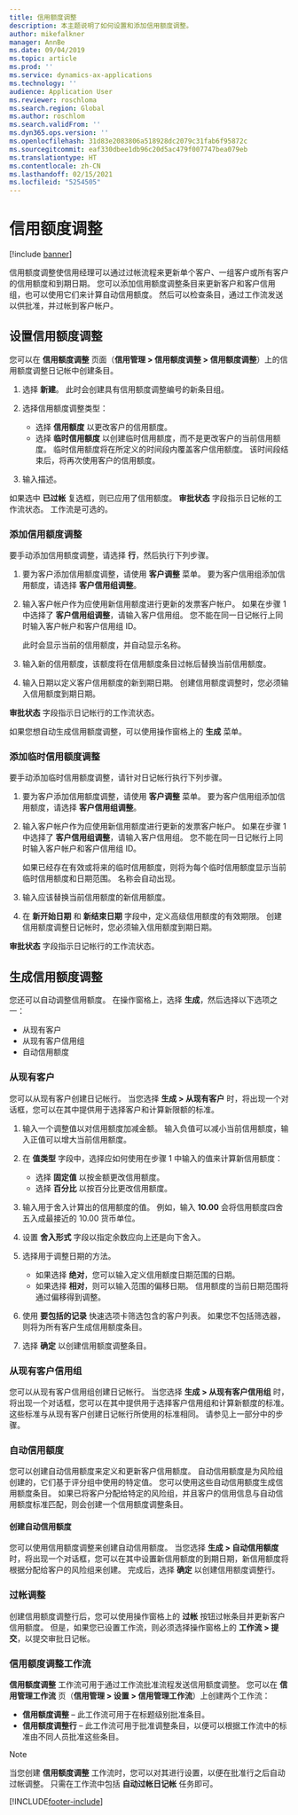 ```yaml
---
title: 信用额度调整
description: 本主题说明了如何设置和添加信用额度调整。
author: mikefalkner
manager: AnnBe
ms.date: 09/04/2019
ms.topic: article
ms.prod: ''
ms.service: dynamics-ax-applications
ms.technology: ''
audience: Application User
ms.reviewer: roschloma
ms.search.region: Global
ms.author: roschlom
ms.search.validFrom: ''
ms.dyn365.ops.version: ''
ms.openlocfilehash: 31d83e2083806a518928dc2079c31fab6f95872c
ms.sourcegitcommit: eaf330dbee1db96c20d5ac479f007747bea079eb
ms.translationtype: HT
ms.contentlocale: zh-CN
ms.lasthandoff: 02/15/2021
ms.locfileid: "5254505"
---
```

# <a name="credit-limit-adjustments"></a>信用额度调整 

[!include [banner](../includes/banner.md)]

信用额度调整使信用经理可以通过过帐流程来更新单个客户、一组客户或所有客户的信用额度和到期日期。 您可以添加信用额度调整条目来更新客户和客户信用组，也可以使用它们来计算自动信用额度。 然后可以检查条目，通过工作流发送以供批准，并过帐到客户帐户。

## <a name="set-up-credit-limit-adjustments"></a>设置信用额度调整

您可以在 **信用额度调整** 页面（**信用管理 \> 信用额度调整 \> 信用额度调整**）上的信用额度调整日记帐中创建条目。

1. 选择 **新建**。 此时会创建具有信用额度调整编号的新条目组。
2. 选择信用额度调整类型：

    - 选择 **信用额度** 以更改客户的信用额度。
    - 选择 **临时信用额度** 以创建临时信用额度，而不是更改客户的当前信用额度。 临时信用额度将在所定义的时间段内覆盖客户信用额度。 该时间段结束后，将再次使用客户的信用额度。
3. 输入描述。 

如果选中 **已过帐** 复选框，则已应用了信用额度。 **审批状态** 字段指示日记帐的工作流状态。 工作流是可选的。

### <a name="add-credit-limit-adjustments"></a>添加信用额度调整

要手动添加信用额度调整，请选择 **行**，然后执行下列步骤。

1. 要为客户添加信用额度调整，请使用 **客户调整** 菜单。 要为客户信用组添加信用额度，请选择 **客户信用组调整**。
2. 输入客户帐户作为应使用新信用额度进行更新的发票客户帐户。 如果在步骤 1 中选择了 **客户信用组调整**，请输入客户信用组。 您不能在同一日记帐行上同时输入客户帐户和客户信用组 ID。

    此时会显示当前的信用额度，并自动显示名称。

3. 输入新的信用额度，该额度将在信用额度条目过帐后替换当前信用额度。
4. 输入日期以定义客户信用额度的新到期日期。 创建信用额度调整时，您必须输入信用额度到期日期。

**审批状态** 字段指示日记帐行的工作流状态。

如果您想自动生成信用额度调整，可以使用操作窗格上的 **生成** 菜单。
 
### <a name="add-temporary-credit-limit-adjustments"></a>添加临时信用额度调整

要手动添加临时信用额度调整，请针对日记帐行执行下列步骤。

1. 要为客户添加信用额度调整，请使用 **客户调整** 菜单。 要为客户信用组添加信用额度，请选择 **客户信用组调整**。
2. 输入客户帐户作为应使用新信用额度进行更新的发票客户帐户。 如果在步骤 1 中选择了 **客户信用组调整**，请输入客户信用组。 您不能在同一日记帐行上同时输入客户帐户和客户信用组 ID。

    如果已经存在有效或将来的临时信用额度，则将为每个临时信用额度显示当前临时信用额度和日期范围。 名称会自动出现。

3. 输入应该替换当前信用额度的新信用额度。
4. 在 **新开始日期** 和 **新结束日期** 字段中，定义高级信用额度的有效期限。 创建信用额度调整日记帐时，您必须输入信用额度到期日期。

**审批状态** 字段指示日记帐行的工作流状态。

## <a name="generate-credit-limit-adjustments"></a>生成信用额度调整

您还可以自动调整信用额度。 在操作窗格上，选择 **生成**，然后选择以下选项之一：

- 从现有客户
- 从现有客户信用组
- 自动信用额度

### <a name="from-existing-customer"></a>从现有客户

您可以从现有客户创建日记帐行。 当您选择 **生成 \> 从现有客户** 时，将出现一个对话框，您可以在其中提供用于选择客户和计算新限额的标准。

1. 输入一个调整值以对信用额度加减金额。 输入负值可以减小当前信用额度，输入正值可以增大当前信用额度。
2. 在 **值类型** 字段中，选择应如何使用在步骤 1 中输入的值来计算新信用额度：

    - 选择 **固定值** 以按金额更改信用额度。
    - 选择 **百分比** 以按百分比更改信用额度。

3. 输入用于舍入计算出的信用额度的值。 例如，输入 **10.00** 会将信用额度四舍五入成最接近的 10.00 货币单位。
4. 设置 **舍入形式** 字段以指定余数应向上还是向下舍入。
5. 选择用于调整日期的方法。

    - 如果选择 **绝对**，您可以输入定义信用额度日期范围的日期。
    - 如果选择 **相对**，则可以输入范围的偏移日期。 信用额度的当前日期范围将通过偏移得到调整。

6. 使用 **要包括的记录** 快速选项卡筛选包含的客户列表。 如果您不包括筛选器，则将为所有客户生成信用额度条目。
7. 选择 **确定** 以创建信用额度调整条目。

### <a name="from-existing-customer-credit-group"></a>从现有客户信用组

您可以从现有客户信用组创建日记帐行。 当您选择 **生成 \> 从现有客户信用组** 时，将出现一个对话框，您可以在其中提供用于选择客户信用组和计算新额度的标准。 这些标准与从现有客户创建日记帐行所使用的标准相同。 请参见上一部分中的步骤。

### <a name="automatic-credit-limits"></a>自动信用额度

您可以创建自动信用额度来定义和更新客户信用额度。 自动信用额度是为风险组创建的，它们基于评分组中使用的特定值。 您可以使用这些自动信用额度生成信用额度条目。 如果已将客户分配给特定的风险组，并且客户的信用信息与自动信用额度标准匹配，则会创建一个信用额度调整条目。

#### <a name="create-automatic-credit-limits"></a>创建自动信用额度

您可以使用信用额度调整来创建自动信用额度。 当您选择 **生成 \> 自动信用额度** 时，将出现一个对话框，您可以在其中设置新信用额度的到期日期，新信用额度将根据分配给客户的风险组来创建。 完成后，选择 **确定** 以创建信用额度调整行。

### <a name="post-adjustments"></a>过帐调整

创建信用额度调整行后，您可以使用操作窗格上的 **过帐** 按钮过帐条目并更新客户信用额度。 但是，如果您已设置工作流，则必须选择操作窗格上的 **工作流 \> 提交**，以提交审批日记帐。

### <a name="credit-limit-adjustments-workflows"></a>信用额度调整工作流

**信用额度调整** 工作流可用于通过工作流批准流程发送信用额度调整。 您可以在 **信用管理工作流** 页（**信用管理 \> 设置 \> 信用管理工作流**）上创建两个工作流：

- **信用额度调整** – 此工作流可用于在标题级别批准条目。
- **信用额度调整行** – 此工作流可用于批准调整条目，以便可以根据工作流中的标准由不同人员批准这些条目。

> [!NOTE]
> 当您创建 **信用额度调整** 工作流时，您可以对其进行设置，以便在批准行之后自动过帐调整。 只需在工作流中包括 **自动过帐日记帐** 任务即可。


[!INCLUDE[footer-include](../../includes/footer-banner.md)]